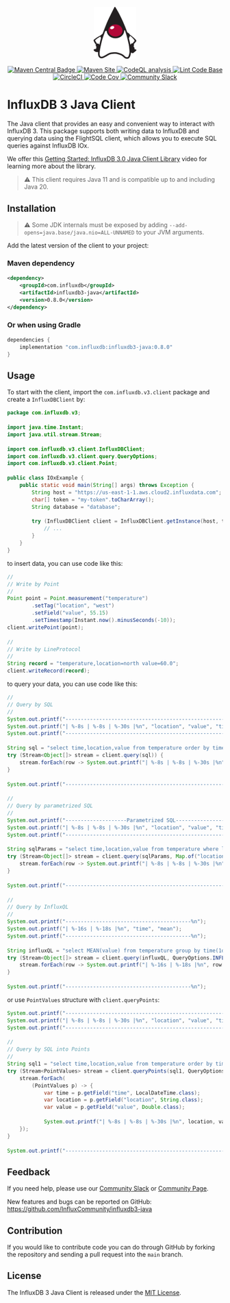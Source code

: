 <p align="center">
    <img src="duke_logo.png" alt="Duke" width="100px">
</p>
<p align="center">
    <a href="https://repo1.maven.org/maven2/com/influxdb/influxdb3-java/">
        <img src="https://img.shields.io/maven-central/v/com.influxdb/influxdb3-java" alt="Maven Central Badge">
    </a>
    <a href="https://InfluxCommunity.github.io/influxdb3-java/">
        <img src="https://img.shields.io/badge/maven-site-blue" alt="Maven Site">
    </a>
    <a href="https://github.com/InfluxCommunity/influxdb3-java/actions/workflows/codeql-analysis.yml">
        <img src="https://github.com/InfluxCommunity/influxdb3-java/actions/workflows/codeql-analysis.yml/badge.svg?branch=main" alt="CodeQL analysis">
    </a>
    <a href="https://github.com/InfluxCommunity/influxdb3-java/actions/workflows/linter.yml">
        <img src="https://github.com/InfluxCommunity/influxdb3-java/actions/workflows/linter.yml/badge.svg" alt="Lint Code Base">
    </a>
    <a href="https://dl.circleci.com/status-badge/redirect/gh/InfluxCommunity/influxdb3-java/tree/main">
        <img src="https://dl.circleci.com/status-badge/img/gh/InfluxCommunity/influxdb3-java/tree/main.svg?style=svg" alt="CircleCI">
    </a>
    <a href="https://codecov.io/gh/InfluxCommunity/influxdb3-java">
        <img src="https://codecov.io/gh/InfluxCommunity/influxdb3-java/branch/main/graph/badge.svg" alt="Code Cov"/>
    </a>
    <a href="https://app.slack.com/huddle/TH8RGQX5Z/C02UDUPLQKA">
        <img src="https://img.shields.io/badge/slack-join_chat-white.svg?logo=slack&style=social" alt="Community Slack">
    </a>
</p>

# InfluxDB 3 Java Client

The Java client that provides an easy and convenient way to interact with InfluxDB 3.
This package supports both writing data to InfluxDB and querying data using the FlightSQL client,
which allows you to execute SQL queries against InfluxDB IOx.

We offer this [Getting Started: InfluxDB 3.0 Java Client Library](https://www.youtube.com/watch?v=EFnG7rUDvR4) video for learning more about the library.

> :warning: This client requires Java 11 and is compatible up to and including Java 20.

## Installation

> :warning: Some JDK internals must be exposed by adding `--add-opens=java.base/java.nio=ALL-UNNAMED` to your JVM arguments.

Add the latest version of the client to your project:

### Maven dependency

```xml
<dependency>
    <groupId>com.influxdb</groupId>
    <artifactId>influxdb3-java</artifactId>
    <version>0.8.0</version>
</dependency>
```

### Or when using Gradle

```groovy
dependencies {
    implementation "com.influxdb:influxdb3-java:0.8.0"
}
```

## Usage

To start with the client, import the `com.influxdb.v3.client` package and create a `InfluxDBClient` by:

```java
package com.influxdb.v3;

import java.time.Instant;
import java.util.stream.Stream;

import com.influxdb.v3.client.InfluxDBClient;
import com.influxdb.v3.client.query.QueryOptions;
import com.influxdb.v3.client.Point;

public class IOxExample {
    public static void main(String[] args) throws Exception {
        String host = "https://us-east-1-1.aws.cloud2.influxdata.com";
        char[] token = "my-token".toCharArray();
        String database = "database";

        try (InfluxDBClient client = InfluxDBClient.getInstance(host, token, database)) {
            // ...
        }
    }
}
```

to insert data, you can use code like this:

```java
//
// Write by Point
//
Point point = Point.measurement("temperature")
        .setTag("location", "west")
        .setField("value", 55.15)
        .setTimestamp(Instant.now().minusSeconds(-10));
client.writePoint(point);

//
// Write by LineProtocol
//
String record = "temperature,location=north value=60.0";
client.writeRecord(record);
```

to query your data, you can use code like this:

```java
//
// Query by SQL
//
System.out.printf("--------------------------------------------------------%n");
System.out.printf("| %-8s | %-8s | %-30s |%n", "location", "value", "time");
System.out.printf("--------------------------------------------------------%n");

String sql = "select time,location,value from temperature order by time desc limit 10";
try (Stream<Object[]> stream = client.query(sql)) {
    stream.forEach(row -> System.out.printf("| %-8s | %-8s | %-30s |%n", row[1], row[2], row[0]));
}

System.out.printf("--------------------------------------------------------%n%n");

//
// Query by parametrized SQL
//
System.out.printf("--------------------Parametrized SQL--------------------%n");
System.out.printf("| %-8s | %-8s | %-30s |%n", "location", "value", "time");
System.out.printf("--------------------------------------------------------%n");

String sqlParams = "select time,location,value from temperature where location=$location order by time desc limit 10";
try (Stream<Object[]> stream = client.query(sqlParams, Map.of("location", "north"))) {
    stream.forEach(row -> System.out.printf("| %-8s | %-8s | %-30s |%n", row[1], row[2], row[0]));
}

System.out.printf("--------------------------------------------------------%n%n");

//
// Query by InfluxQL
//
System.out.printf("-----------------------------------------%n");
System.out.printf("| %-16s | %-18s |%n", "time", "mean");
System.out.printf("-----------------------------------------%n");

String influxQL = "select MEAN(value) from temperature group by time(1d) fill(none) order by time desc limit 10";
try (Stream<Object[]> stream = client.query(influxQL, QueryOptions.INFLUX_QL)) {
    stream.forEach(row -> System.out.printf("| %-16s | %-18s |%n", row[1], row[2]));
}

System.out.printf("-----------------------------------------%n");
```

or use `PointValues` structure with `client.queryPoints`:

```java
System.out.printf("--------------------------------------------------------%n");
System.out.printf("| %-8s | %-8s | %-30s |%n", "location", "value", "time");
System.out.printf("--------------------------------------------------------%n");

//
// Query by SQL into Points
//
String sql1 = "select time,location,value from temperature order by time desc limit 10";
try (Stream<PointValues> stream = client.queryPoints(sql1, QueryOptions.DEFAULTS)) {
    stream.forEach(
        (PointValues p) -> {
            var time = p.getField("time", LocalDateTime.class);
            var location = p.getField("location", String.class);
            var value = p.getField("value", Double.class);

            System.out.printf("| %-8s | %-8s | %-30s |%n", location, value, time);
    });
}

System.out.printf("--------------------------------------------------------%n%n");
```

## Feedback

If you need help, please use our [Community Slack](https://app.slack.com/huddle/TH8RGQX5Z/C02UDUPLQKA)
or [Community Page](https://community.influxdata.com/).

New features and bugs can be reported on GitHub: <https://github.com/InfluxCommunity/influxdb3-java>

## Contribution

If you would like to contribute code you can do through GitHub by forking the repository and sending a pull request into
the `main` branch.

## License

The InfluxDB 3 Java Client is released under the [MIT License](https://opensource.org/licenses/MIT).
